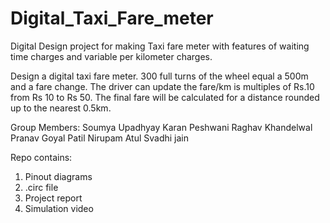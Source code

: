 # Digital_Taxi_Fare_meter
Digital Design project for making Taxi fare meter with features of waiting time charges and variable per kilometer charges.

Design a digital taxi fare meter. 300 full turns of the wheel equal a 500m and a fare change. The driver can update the fare/km is multiples of Rs.10 from Rs 10 to Rs 50. The final fare will be calculated for a distance rounded up to the nearest 0.5km.

Group Members:
Soumya Upadhyay
Karan Peshwani
Raghav Khandelwal
Pranav Goyal
Patil Nirupam Atul
Svadhi jain

Repo contains:
1. Pinout diagrams
2. .circ file
3. Project report
4. Simulation video

   
